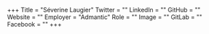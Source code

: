 +++
Title = "Séverine Laugier"
Twitter = ""
LinkedIn = ""
GitHub = ""
Website = ""
Employer = "Admantic"
Role = ""
Image = ""
GitLab = ""
Facebook = ""
+++
